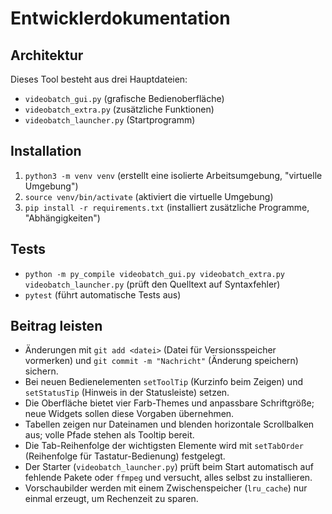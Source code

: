 # Entwicklerdokumentation

## Architektur
Dieses Tool besteht aus drei Hauptdateien:
- `videobatch_gui.py` (grafische Bedienoberfläche)
- `videobatch_extra.py` (zusätzliche Funktionen)
- `videobatch_launcher.py` (Startprogramm)

## Installation
1. `python3 -m venv venv` (erstellt eine isolierte Arbeitsumgebung, "virtuelle Umgebung")
2. `source venv/bin/activate` (aktiviert die virtuelle Umgebung)
3. `pip install -r requirements.txt` (installiert zusätzliche Programme, "Abhängigkeiten")

## Tests
- `python -m py_compile videobatch_gui.py videobatch_extra.py videobatch_launcher.py` (prüft den Quelltext auf Syntaxfehler)
- `pytest` (führt automatische Tests aus)

## Beitrag leisten
- Änderungen mit `git add <datei>` (Datei für Versionsspeicher vormerken) und `git commit -m "Nachricht"` (Änderung speichern) sichern.
- Bei neuen Bedienelementen `setToolTip` (Kurzinfo beim Zeigen) und `setStatusTip` (Hinweis in der Statusleiste) setzen.
- Die Oberfläche bietet vier Farb-Themes und anpassbare Schriftgröße; neue Widgets sollen diese Vorgaben übernehmen.
- Tabellen zeigen nur Dateinamen und blenden horizontale Scrollbalken aus; volle Pfade stehen als Tooltip bereit.
- Die Tab-Reihenfolge der wichtigsten Elemente wird mit `setTabOrder` (Reihenfolge für Tastatur-Bedienung) festgelegt.
- Der Starter (`videobatch_launcher.py`) prüft beim Start automatisch auf fehlende Pakete oder `ffmpeg` und versucht, alles selbst zu installieren.
- Vorschaubilder werden mit einem Zwischenspeicher (`lru_cache`) nur einmal erzeugt, um Rechenzeit zu sparen.

